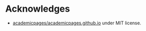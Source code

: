 # Acknowledges

- [academicpages/academicpages.github.io](https://github.com/academicpages/academicpages.github.io) under MIT license.
